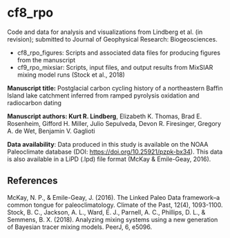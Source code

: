# cf8_rpo

Code and data for analysis and visualizations from Lindberg et al. (in revision); submitted to Journal of Geophysical Research: Biogeosciences.
- cf8_rpo_figures: Scripts and associated data files for producing figures from the manuscript
- cf9_rpo_mixsiar: Scripts, input files, and output results from MixSIAR mixing model runs (Stock et al., 2018) 

**Manuscript title:** Postglacial carbon cycling history of a northeastern Baffin Island lake catchment inferred from ramped pyrolysis oxidation and radiocarbon dating

**Manuscript authors: Kurt R. Lindberg**, Elizabeth K. Thomas, Brad E. Rosenheim, Gifford H. Miller, Julio Sepulveda, Devon R. Firesinger, Gregory A. de Wet, Benjamin V. Gaglioti

**Data availability**: Data produced in this study is available on the NOAA Paleoclimate database (DOI: https://doi.org/10.25921/pzpk-bx34). This data is also available in a LiPD (.lpd) file format (McKay & Emile-Geay, 2016).

## References
McKay, N. P., & Emile-Geay, J. (2016). The Linked Paleo Data framework–a common tongue for paleoclimatology. Climate of the Past, 12(4), 1093-1100.
Stock, B. C., Jackson, A. L., Ward, E. J., Parnell, A. C., Phillips, D. L., & Semmens, B. X. (2018). Analyzing mixing systems using a new generation of Bayesian tracer mixing models. PeerJ, 6, e5096.

